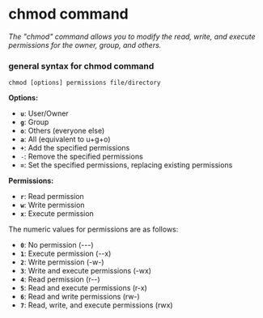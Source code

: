 # chmod command

_The "chmod" command allows you to modify the read, write, and execute permissions for the owner, group, and others._

### general syntax for chmod command

`chmod [options] permissions file/directory`

**Options:**

- **`u`**: User/Owner
- **`g`**: Group
- **`o`**: Others (everyone else)
- **`a`**: All (equivalent to u+g+o)
- **`+`**: Add the specified permissions
- `-`: Remove the specified permissions
- **`=`**: Set the specified permissions, replacing existing permissions

**Permissions:**

- **`r`**: Read permission
- **`w`**: Write permission
- **`x`**: Execute permission

The numeric values for permissions are as follows:

- **`0`**: No permission (---)
- **`1`**: Execute permission (--x)
- **`2`**: Write permission (-w-)
- **`3`**: Write and execute permissions (-wx)
- **`4`**: Read permission (r--)
- **`5`**: Read and execute permissions (r-x)
- **`6`**: Read and write permissions (rw-)
- **`7`**: Read, write, and execute permissions (rwx)
